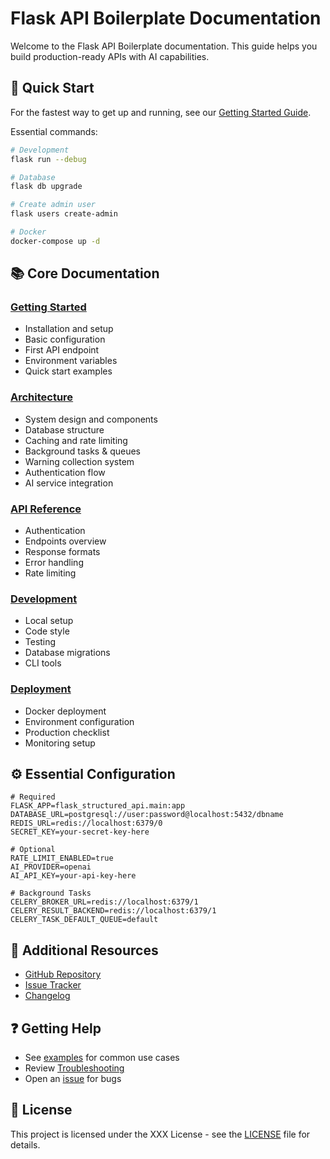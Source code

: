 # Flask API Boilerplate Documentation

Welcome to the Flask API Boilerplate documentation. This guide helps you build production-ready APIs with AI capabilities.

## 🚀 Quick Start

For the fastest way to get up and running, see our [Getting Started Guide](getting-started/README.md).

Essential commands:
```bash
# Development
flask run --debug

# Database
flask db upgrade

# Create admin user
flask users create-admin

# Docker
docker-compose up -d
```

## 📚 Core Documentation

### [Getting Started](getting-started/README.md)

- Installation and setup
- Basic configuration
- First API endpoint
- Environment variables
- Quick start examples

### [Architecture](architecture/README.md)
- System design and components
- Database structure
- Caching and rate limiting
- Background tasks & queues
- Warning collection system
- Authentication flow
- AI service integration

### [API Reference](api/README.md)
- Authentication
- Endpoints overview
- Response formats
- Error handling
- Rate limiting

### [Development](development/README.md)
- Local setup
- Code style
- Testing
- Database migrations
- CLI tools

### [Deployment](deployment/README.md)
- Docker deployment
- Environment configuration
- Production checklist
- Monitoring setup

## ⚙️ Essential Configuration

```env
# Required
FLASK_APP=flask_structured_api.main:app
DATABASE_URL=postgresql://user:password@localhost:5432/dbname
REDIS_URL=redis://localhost:6379/0
SECRET_KEY=your-secret-key-here

# Optional
RATE_LIMIT_ENABLED=true
AI_PROVIDER=openai
AI_API_KEY=your-api-key-here

# Background Tasks
CELERY_BROKER_URL=redis://localhost:6379/1
CELERY_RESULT_BACKEND=redis://localhost:6379/1
CELERY_TASK_DEFAULT_QUEUE=default
```

## 🔗 Additional Resources

- [GitHub Repository](https://github.com/julianfleck/flask-ai-api-boilerplate)
- [Issue Tracker](https://github.com/julianfleck/flask-ai-api-boilerplate/issues)
- [Changelog](../CHANGELOG.md)

## ❓ Getting Help

- See [examples](getting-started/examples/) for common use cases
- Review [Troubleshooting](development/README.md#troubleshooting)
- Open an [issue](https://github.com/julianfleck/flask-ai-api-boilerplate/issues) for bugs

## 📝 License

This project is licensed under the XXX License - see the [LICENSE](../LICENSE) file for details.